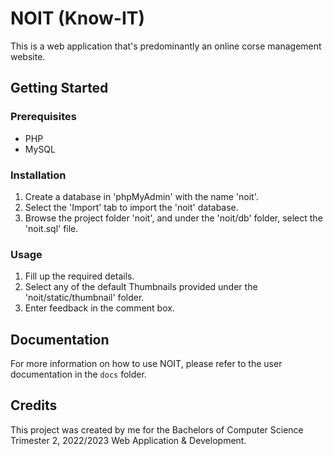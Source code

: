 # NOIT (Know-IT)

This is a web application that's predominantly an online corse management website.

## Getting Started

### Prerequisites

- PHP
- MySQL

### Installation

1. Create a database in 'phpMyAdmin' with the name 'noit'.
2. Select the 'Import' tab to import the 'noit' database.
3. Browse the project folder 'noit', and under the 'noit/db' folder, select the 'noit.sql' file.

### Usage

1. Fill up the required details.
2. Select any of the default Thumbnails provided under the 'noit/static/thumbnail' folder.
3. Enter feedback in the comment box.

## Documentation

For more information on how to use NOIT, please refer to the user documentation in the `docs` folder.

## Credits

This project was created by me for the Bachelors of Computer Science Trimester 2, 2022/2023 Web Application & Development.
